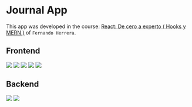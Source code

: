 # Journal App
This app was developed in the course: [React: De cero a experto ( Hooks y MERN )](https://www.udemy.com/course/react-cero-experto/) of `Fernando Herrera`.

## Frontend
<a href="https://react.dev"><img src="https://img.shields.io/badge/ReactJS-20232A?style=for-the-badge&logo=react&logoColor=61DAFB"/></a>
<a href="https://reactrouter.com/en/main"><img src="https://img.shields.io/badge/React_Router-CA4245?style=for-the-badge&logo=react-router&logoColor=white"/></a>
<a href="https://redux-toolkit.js.org"><img src="https://img.shields.io/badge/Redux TOOLKIT-593D88?style=for-the-badge&logo=redux&logoColor=white"/></a>
<a href="https://vitejs.dev"><img src="https://img.shields.io/badge/Vite-B73BFE?style=for-the-badge&logo=vite&logoColor=FFD62E"/></a>
<a href="https://mui.com"><img src="https://img.shields.io/badge/Material%20UI-007FFF?style=for-the-badge&logo=mui&logoColor=white"/></a>

## Backend
<a href="https://firebase.google.com"><img src="https://img.shields.io/badge/firebase-ffca28?style=for-the-badge&logo=firebase&logoColor=black"/></a>
<a href="https://cloudinary.com"><img src="https://img.shields.io/badge/Cloudinary-3448C5?style=for-the-badge&logo=Cloudinary&logoColor=white"/></a>
